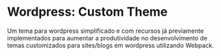 # Wordpress: Custom Theme

Um tema para wordpress simplificado e com recursos já previamente implementados para aumentar a produtividade
no desenvolvimento de temas customizados para sites/blogs em wordpress utilizando Webpack.
